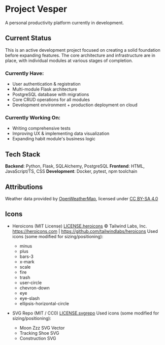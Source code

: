 # Project Vesper
A personal productivity platform currently in development.

## Current Status
This is an active development project focused on creating a solid foundation before expanding features. 
The core architecture and infrastructure are in place, with individual modules at various stages of completion.

### Currently Have:
- User authentication & registration
- Multi-module Flask architecture
- PostgreSQL database with migrations
- Core CRUD operations for all modules
- Development environment + production deployment on cloud

### Currently Working On:
- Writing comprehensive tests
- Improving UX & implementing data visualization
- Expanding habit module's business logic
  
## Tech Stack
**Backend**: Python, Flask, SQLAlchemy, PostgreSQL
**Frontend**: HTML, JavaScript/TS, CSS
**Development**: Docker, pytest, npm toolchain




## Attributions
Weather data provided by [OpenWeatherMap](https://openweathermap.org/), licensed under [CC BY-SA 4.0](https://creativecommons.org/licenses/by-sa/4.0/)

## Icons
- Heroicons (MIT License) [LICENSE.heroicons](app/static_src/img/icons/originals/LICENSE.heroicons)
  © Tailwind Labs, Inc.
  https://heroicons.com | https://github.com/tailwindlabs/heroicons
  Used icons (some modified for sizing/positioning):
  - minus
  - plus
  - bars-3
  - x-mark
  - scale
  - fire
  - trash
  - user-circle
  - chevron-down
  - eye
  - eye-slash
  - ellipsis-horizontal-circle

- SVG Repo (MIT / CC0) [LICENSE.svgrepo](app/static_src/img/icons/originals/LICENSE.svgrepo)
  Used icons (some modified for sizing/positioning):
  - Moon Zzz SVG Vector
  - Tracking Shoe SVG
  - Construction SVG